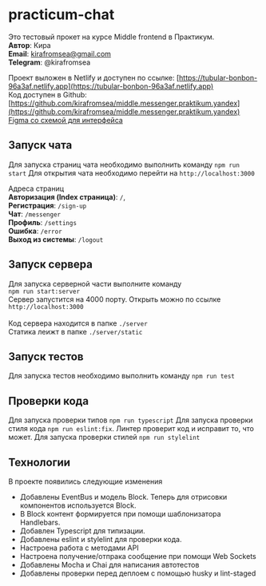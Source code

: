 # practicum-chat

Это тестовый прокет на курсе Middle frontend в Практикум. <br />
**Автор**: Кира <br />
**Email**: kirafromsea@gmail.com <br />
**Telegram**: @kirafromsea <br />

Проект выложен в Netlify и доступен по ссылке: [https://tubular-bonbon-96a3af.netlify.app](https://tubular-bonbon-96a3af.netlify.app) <br />
Код доступен в Github: [https://github.com/kirafromsea/middle.messenger.praktikum.yandex](https://github.com/kirafromsea/middle.messenger.praktikum.yandex)<br />
[Figma со схемой для интерфейса](https://www.figma.com/file/QIhlqZO3GESCoKdrnEtt1g/Practicum-Chat?type=design&node-id=52%3A5&mode=design&t=EnUKi7uLkMg9EJvq-1)

## Запуск чата
Для запуска страниц чата необходимо выполнить команду
```npm run start```
Для открытия чата необходимо перейти на ```http://localhost:3000```

Адреса страниц <br />
**Авторизация (Index страница)**: ```/```, <br />
**Регистрация**: ```/sign-up``` <br />
**Чат**: ```/messenger``` <br />
**Профиль**: ```/settings```<br />
**Ошибка**: ```/error```<br />
**Выход из системы**: ```/logout```<br />

## Запуск сервера
Для запуска серверной части выполните команду <br />
```npm run start:server```<br />
Сервер запустится на 4000 порту. Открыть можно по ссылке ```http://localhost:3000``` <br/>
<br />
Код сервера находится в папке ```./server``` <br />
Статика леижт в папке ```./server/static``` <br />

## Запуск тестов
Для запуска тестов необходимо выполнить команду ```npm run test```

## Проверки кода
Для запуска проверки типов ```npm run typescript```
Для запуска проверки стиля кода ```npm run eslint:fix```. Линтер проверит код и исправит то, что может.
Для запуска проверки стилей ```npm run stylelint```

## Технологии
В проекте появились следующие изменения
- Добавлены EventBus и модель Block. Теперь для отрисовки компонентов используется Block.
- В Block контент формируется при помощи шаблонизатора Handlebars.
- Добавлен Typescript для типизации.
- Добавлены eslint и stylelint для проверки кода.
- Настроена работа с методами API 
- Настроена получение/отпрака сообщение при помощи Web Sockets
- Добавлены Mocha и Chai для написания автотестов
- Добавлены проверки перед деплоем с помощью husky и lint-staged
